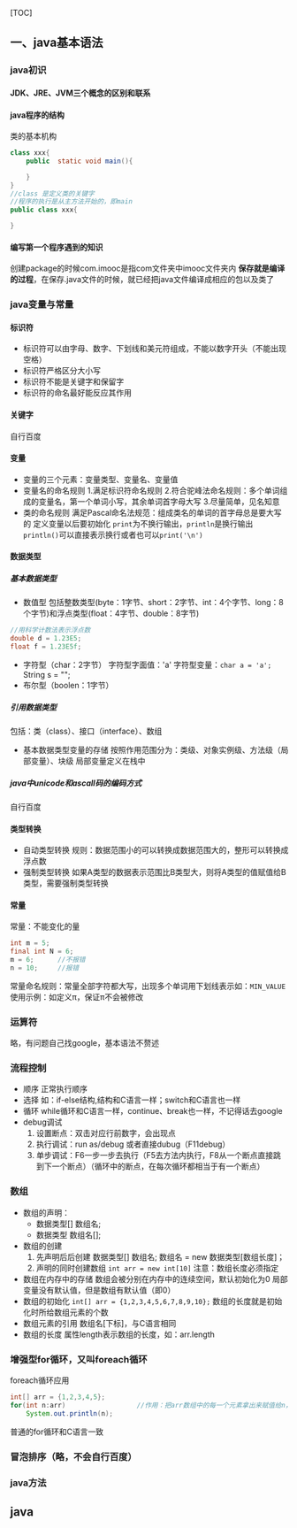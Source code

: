 [TOC]
## 一、java基本语法
### java初识
#### JDK、JRE、JVM三个概念的区别和联系
#### java程序的结构
类的基本机构
```java
class xxx{
    public  static void main(){

    }
}
//class 是定义类的关键字
//程序的执行是从主方法开始的，即main
public class xxx{

}
```

#### 编写第一个程序遇到的知识
创建package的时候com.imooc是指com文件夹中imooc文件夹内
**保存就是编译的过程**，在保存.java文件的时候，就已经把java文件编译成相应的包以及类了


### java变量与常量
#### 标识符
* 标识符可以由字母、数字、下划线和美元符组成，不能以数字开头（不能出现空格）
* 标识符严格区分大小写
* 标识符不能是关键字和保留字
* 标识符的命名最好能反应其作用
#### 关键字
自行百度
#### 变量
* 变量的三个元素：变量类型、变量名、变量值
* 变量名的命名规则
    1.满足标识符命名规则
    2.符合驼峰法命名规则：多个单词组成的变量名，第一个单词小写，其余单词首字母大写
    3.尽量简单，见名知意
* 类的命名规则
    满足Pascal命名法规范：组成类名的单词的首字母总是要大写的
定义变量以后要初始化
`print`为不换行输出，`println`是换行输出
`println()`可以直接表示换行或者也可以`print('\n')`
#### 数据类型

##### 基本数据类型
* 数值型
包括整数类型(byte：1字节、short：2字节、int：4个字节、long：8个字节)和浮点类型(float：4字节、double：8字节)
```java
//用科学计数法表示浮点数
double d = 1.23E5;
float f = 1.23E5f;
```
* 字符型（char：2字节）
字符型字面值：'a'
字符型变量：`char a = 'a';`
String s = "";
* 布尔型（boolen：1字节）
##### 引用数据类型
包括：类（class）、接口（interface）、数组

* 基本数据类型变量的存储
按照作用范围分为：类级、对象实例级、方法级（局部变量）、块级
局部变量定义在栈中
##### java中unicode和ascall码的编码方式
自行百度
#### 类型转换
* 自动类型转换
规则：数据范围小的可以转换成数据范围大的，整形可以转换成浮点数
* 强制类型转换
如果A类型的数据表示范围比B类型大，则将A类型的值赋值给B类型，需要强制类型转换
#### 常量
常量：不能变化的量
```java
int m = 5;
final int N = 6;
m = 6;      //不报错
n = 10;     //报错
```
常量命名规则：常量全部字符都大写，出现多个单词用下划线表示如：`MIN_VALUE`
使用示例：如定义π，保证π不会被修改

### 运算符
略，有问题自己找google，基本语法不赘述

### 流程控制
* 顺序
正常执行顺序
* 选择
如：if-else结构,结构和C语言一样；switch和C语言也一样
* 循环
while循环和C语言一样，continue、break也一样，不记得话去google
* debug调试
    1. 设置断点：双击对应行前数字，会出现点
    2. 执行调试：run as/debug 或者直接dubug（F11debug）
    3. 单步调试：F6一步一步去执行（F5去方法内执行，F8从一个断点直接跳到下一个断点）（循环中的断点，在每次循环都相当于有一个断点）
### 数组
* 数组的声明：
    * 数据类型[] 数组名;
    * 数据类型 数组名[];
* 数组的创建
    1. 先声明后后创建
    数据类型[] 数组名;
    数组名 = new 数据类型[数组长度]；
    2. 声明的同时创建数组
    `int arr = new int[10]`
    注意：数组长度必须指定
* 数组在内存中的存储
数组会被分别在内存中的连续空间，默认初始化为0
局部变量没有默认值，但是数组有默认值（即0）
* 数组的初始化
`int[] arr = {1,2,3,4,5,6,7,8,9,10};`
数组的长度就是初始化时所给数组元素的个数
* 数组元素的引用
数组名[下标]，与C语言相同
* 数组的长度
属性length表示数组的长度，如：arr.length


### 增强型for循环，又叫foreach循环
foreach循环应用
```java
int[] arr = {1,2,3,4,5};
for(int n:arr)                  //作用：把arr数组中的每一个元素拿出来赋值给n，相当于遍历了一步数组arr
    System.out.println(n);      
```

普通的for循环和C语言一致

### 冒泡排序（略，不会自行百度）

### java方法



## java